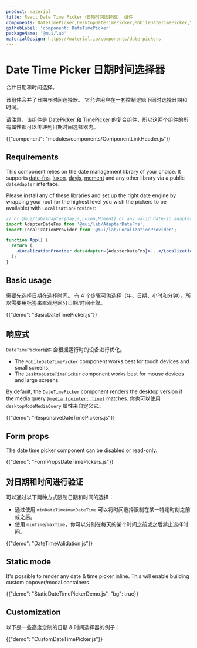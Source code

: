 ```yaml
---
product: material
title: React Date Time Picker（日期时间选择器） 组件
components: DateTimePicker,DesktopDateTimePicker,MobileDateTimePicker,StaticDateTimePicker
githubLabel: 'component: DateTimePicker'
packageName: '@mui/lab'
materialDesign: https://material.io/components/date-pickers
---
```


# Date Time Picker 日期时间选择器

<p class="description">合并日期和时间选择。</p>

该组件合并了日期与时间选择器。 它允许用户在一套控制逻辑下同时选择日期和时间。

请注意，该组件是 [DatePicker](/material/components/date-picker/) 和 [TimePicker](/material/components/time-picker/) 的复合组件，所以这两个组件的所有属性都可以传递到日期时间选择器内。

{{"component": "modules/components/ComponentLinkHeader.js"}}

## Requirements

This component relies on the date management library of your choice. It supports [date-fns](https://date-fns.org/), [luxon](https://moment.github.io/luxon/), [dayjs](https://github.com/iamkun/dayjs), [moment](https://momentjs.com/) and any other library via a public `dateAdapter` interface.

Please install any of these libraries and set up the right date engine by wrapping your root (or the highest level you wish the pickers to be available) with `LocalizationProvider`:

```jsx
// or @mui/lab/Adapter{Dayjs,Luxon,Moment} or any valid date-io adapter
import AdapterDateFns from '@mui/lab/AdapterDateFns';
import LocalizationProvider from '@mui/lab/LocalizationProvider';

function App() {
  return (
    <LocalizationProvider dateAdapter={AdapterDateFns}>...</LocalizationProvider>
  );
}
```

## Basic usage

需要先选择日期在选择时间。 有 4 个步骤可供选择（年、日期、小时和分钟），所以需要用标签来直观地区分日期/时间步骤。

{{"demo": "BasicDateTimePicker.js"}}

## 响应式

`DateTimePicker组件` 会根据运行时的设备进行优化。

- The `MobileDateTimePicker` component works best for touch devices and small screens.
- The `DesktopDateTimePicker` component works best for mouse devices and large screens.

By default, the `DateTimePicker` component renders the desktop version if the media query [`@media (pointer: fine)`](https://developer.mozilla.org/en-US/docs/Web/CSS/@media/pointer) matches. 你也可以使用 `desktopModeMediaQuery` 属性来自定义它。

{{"demo": "ResponsiveDateTimePickers.js"}}

## Form props

The date time picker component can be disabled or read-only.

{{"demo": "FormPropsDateTimePickers.js"}}

## 对日期和时间进行验证

可以通过以下两种方式限制日期和时间的选择：

- 通过使用 `minDateTime`/`maxDateTime` 可以将时间选择限制在某一特定时刻之前或之后。
- 使用 `minTime`/`maxTime`，你可以分别在每天的某个时间之前或之后禁止选择时间。

{{"demo": "DateTimeValidation.js"}}

## Static mode

It's possible to render any date & time picker inline. This will enable building custom popover/modal containers.

{{"demo": "StaticDateTimePickerDemo.js", "bg": true}}

## Customization

以下是一些高度定制的日期 & 时间选择器的例子：

{{"demo": "CustomDateTimePicker.js"}}
